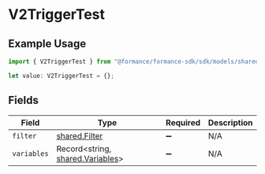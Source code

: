 # V2TriggerTest

## Example Usage

```typescript
import { V2TriggerTest } from "@formance/formance-sdk/sdk/models/shared";

let value: V2TriggerTest = {};
```

## Fields

| Field                                                                       | Type                                                                        | Required                                                                    | Description                                                                 |
| --------------------------------------------------------------------------- | --------------------------------------------------------------------------- | --------------------------------------------------------------------------- | --------------------------------------------------------------------------- |
| `filter`                                                                    | [shared.Filter](../../../sdk/models/shared/filter.md)                       | :heavy_minus_sign:                                                          | N/A                                                                         |
| `variables`                                                                 | Record<string, [shared.Variables](../../../sdk/models/shared/variables.md)> | :heavy_minus_sign:                                                          | N/A                                                                         |